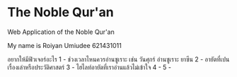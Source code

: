 # The Noble Qur'an
Web Application of the Noble Qur'an

My name is Roiyan Umiudee 621431011

อยากให้มีฟิวเจอร์อะไร
1 - ช่วงเวลาไหนควรอ่านซูเราะ เช่น วันศุกร์ อ่านซูเราะ ยาซีน
2 - อายัตที่เปนเรื่องเล่าหรือประวัติศาสตร์
3 - ไฮไลท์อายัตที่เราอ่านแล้วไม่เข้าใจ
4 - 
5 - 
